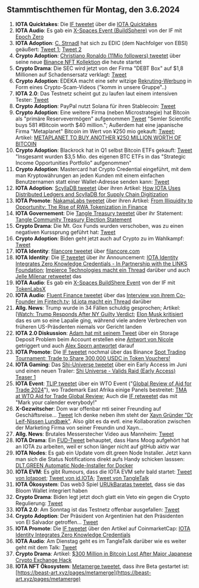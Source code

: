## Stammtischthemen für Montag, den 3.6.2024

1. **IOTA Quicktakes**: Die [IF tweetet](https://x.com/iota/status/1795017154988765234) über die [IOTA Quicktakes](https://x.com/iota/status/1795017154988765234)
2. **IOTA Audio**: Es gab ein [X-Spaces Event (BuildSphere)](https://x.com/iota/status/1795500015214891279) von der IF mit [Epoch Zero](https://x.com/Epoch_0)
3. **IOTA Adoption**: [C. Strnadl](https://x.com/archimate) hat sich zu EDIC (dem Nachfolger von EBSI) geäußert: [Tweet 1](https://x.com/archimate/status/1795717642378240079); [Tweet 2](https://x.com/archimate/status/1795720477916438865)
4. **Crypto Adoption**: [Christiano Ronaldo (11Mio followers) tweetet](https://x.com/Cristiano/status/1795727146259808704) über seine neue [Binance NFT Kollektion](https://www.binance.com/en/events/cr7-foreverzone?ref=CR7WORLDWIDE&utm_source=CR7Instagram&utm_medium=GlobalSocial&utm_campaign=CR7WORLDWIDE) die heute startet
5. **Crypto Drama**: Die SEC wird jetzt von der Firma "DEBT Box" auf $1,8 Millionen auf Schadensersatz verklagt: [Tweet](https://x.com/WatcherGuru/status/1795581303058035150)
6. **Crypto Adoption**: EDEKA macht eine sehr witzige [Rekruting-Werbung](https://x.com/bitcoiner_shop/status/1794698678130917785) in Form eines Crypto-Scam-Videos ("komm in unsere Gruppe"..)
7. **IOTA 2.0**: Das Testnetz scheint gut zu laufen laut einem intensiven Tester: [Tweet](https://x.com/Vrom14286662/status/1795504457578398173)
8. **Crypto Adoption**: PayPal nutzt Solana für ihren Stablecoin: [Tweet](https://x.com/FurkanCCTV/status/1795817226567913832)
9. **Crypto Adoption**: Eine weitere Firma (neben Microstrategie) hat Bitcoin als "primäre Reservevermögen" aufgenommen [Tweet](https://x.com/WatcherGuru/status/1795455925756588056) "Semler Scientific buys 581 #Bitcoin worth $40 million."; Außerdem hat eine japanische Firma "Metaplanet" Bitcoin im Wert von ¥250 mio gekauft: [Tweet](https://x.com/BitcoinMagazine/status/1795469811402613072); Artikel: [METAPLANET TO BUY ANOTHER ¥250 MILLION WORTH OF BITCOIN](https://bitcoinmagazine.com/business/metaplanet-to-buy-another-250-million-worth-of-bitcoin)
10. **Crypto Adoption**: Blackrock hat in Q1 selbst Bitcoin ETFs gekauft: [Tweet](https://x.com/FurkanCCTV/status/1795489152911258070) "Insgesamt wurden $3,5 Mio. des eigenen BTC ETFs in das "Strategic Income Opportunities Portfolio" aufgenommen"
11. **Crypto Adoption**: Mastercard hat Crypto Credential eingeführt, mit dem man Kryptowährungen an jeden Kunden mit einem einfachen Benutzernamen statt einer Wallet-Adresse senden kann: [Tweet](https://x.com/RadarHits/status/1795848636590391312)
12. **IOTA Adoption**: [ScyllaDB tweetet](https://x.com/ScyllaDB/status/1795881597985583235) über ihren Artikel: [How IOTA Uses Distributed Ledgers and ScyllaDB for Supply Chain Digitization](https://www.scylladb.com/2023/02/09/how-iota-uses-distributed-ledgers-and-scylladb-for-supply-chain-digitization/?utm_medium=social%20media%20-%20organic&utm_source=twitter&utm_term=b)
13. **IOTA Promote**: [NakamaLabs tweetet]() über ihren Artikel: [From Illiquidity to Opportunity: The Rise of RWA Tokenization in Finance](https://medium.com/@NakamaLabs/from-illiquidity-to-opportunity-the-rise-of-rwa-tokenization-in-finance-244c97b27dea)
14. **IOTA Governement**: Die [Tangle Treasury tweetet](https://x.com/TangleTreasury/status/1795085202168963198) über ihr Statement: [Tangle Community Treasury Election Statement](https://tangletreasury.medium.com/tangle-community-treasury-election-statement-fb4f25825129)
15. **Crypto Drama**: Die Mt. Gox Funds wurden verschoben, was zu einen negativen Kurssprung geführt hat: [Tweet](https://x.com/AutismCapital/status/1795437465274380560)
16. **Crypto Adoption**: Biden geht jetzt auch auf Crypto zu im Wahlkampf: [Tweet](https://x.com/TheRobynHD/status/1796086089943228529)
17. **IOTA Identity**: [filancore tweetet](https://x.com/FilancoreGmbH/status/1795732172231639544) über [filancore.com](https://filancore.com/)
18. **IOTA Identity**: Die [IF tweetet](https://x.com/iota/status/1795802279947248038) über ihr Announcement: [IOTA Identity Integrates Zero Knowledge Credentials - In Partnership with the LINKS Foundation](https://medium.com/@NakamaLabs/from-illiquidity-to-opportunity-the-rise-of-rwa-tokenization-in-finance-244c97b27dea); [Impierce Technologies macht ein Thread](https://x.com/ImpierceTech/status/1795814622068457817) darüber und auch [Jelle Milenar retweetet](https://x.com/JelleFm/status/1795815455850168784) das
19. **IOTA Audio**: Es gab ein [X-Spaces BuildShere Event](https://x.com/iota/status/1795515392837755042) von der IF mit [TokenLabsX](https://x.com/TokenLabsX)
20. **IOTA Audio**: [Fluent Finance tweetet](https://x.com/Fluentinfra/status/1796167677964406898) über das [Interview von ihrem Co-Founder im Fintech.tv](https://www.fintech.tv/News/Detail/8090-tokenization-of-real-world-assets); [Id.iota macht ein Thread](https://x.com/id_iota/status/1796302380704874683) darüber
21. **Allg. News**: Trump wurde in 34 Fällen schuldig gesprochen; Artikel: [[Watch: Trump Responds After NY Guilty Verdict](https://www.zerohedge.com/political/trump-jury-says-it-has-verdict); [Elon Musk kritisiert](https://x.com/elonmusk/status/1796440638617244012) das es um so eine Lapalie ging, während viele andere Verbrechen von früheren US-Präsdenten niemals vor Gericht landen
22. **IOTA 2.0 Diskussion**: [Adam hat mit seinem Tweet](https://x.com/adam_unchained/status/1795976466959638555) über ein Storage Deposit Problem beim Account erstellen eine [Antwort von Nicole](https://x.com/cheerful_nicole/status/1796119495032877351) getriggert und auch [Alex Sporn antwortet](https://x.com/alexsporn/status/1796219362002518048) darauf
23. **IOTA Promote**: Die [IF tweetet](https://x.com/iota/status/1796149563490808143) nochmal über das Binance [Spot Trading Tournament: Trade to Share 300,000 USDC in Token Vouchers!](https://www.binance.com/en/support/announcement/spot-trading-tournament-trade-to-share-300-000-usdc-in-token-vouchers-7a1e4ef8f47e4ef6a45aeb3cf8c01553?hl=en)
24. **IOTA Gaming**: Das [Shi-Universe tweetet](https://x.com/Shiuniverse/status/1796107912315560357) über ein Early Access im Juni und einen neuen Trailer: [Shi Universe - Valids Raid (Early Access) Teaser 1](https://www.youtube.com/watch?v=W2ynTNGpHgU)
25. **IOTA Event**: [TLIP tweetet](https://x.com/TLIP_io/status/1796500742582219090) über ein WTO Event ("[Global Review of Aid for Trade 2024](https://www.wto.org/english/tratop_e/devel_e/a4t_e/global_review24_e/global_review24_e.htm)"), wo Trademark East Afrika einige Panels bestreitet: [TMA at WTO Aid for Trade Global Review](https://www.trademarkafrica.com/tma-at-wto/); Auch die [IF retweetet](https://x.com/iota/status/1796510457026773466) das mit "Mark your calender everybody!"
26. **X-Gezwitscher**: Dom war offenbar mti seiner Freunding auf Geschäftsreise... [Tweet](https://x.com/DazzlePR/status/1796205176111464813) Ich denke neben ihm steht der [Xayn Gründer "Dr Leif-Nissen Lundbæk"](https://xayn.com/leif-lundbaek). Also gibt es da evtl. eine Kollaboration zwischen der Marketing Firma von seiner Freundin und Xayn...
27. **Allg. News**: Brutales Messerstecher Video aus Mannheim: [Tweet](https://x.com/duborges/status/1796527318518964686)
28. **IOTA Drama**: Ein [FUD-Tweet](https://x.com/ThatsNotMyCode/status/1796602464046809486) behauptet, dass Hans Moog aufgehört hat an IOTA zu arbeiten, weil er schon länger nicht auf gitHub aktiv war
29. **IOTA Nodes**: Es gab ein Update vom dlt.green Node Installer. Jetzt kann man sich die Status Notifications direkt aufs Handy schicken lasssen: [DLT.GREEN Automatic Node-Installer for Docker](https://github.com/dlt-green/node-installer-docker)
30. **IOTA EVM**: Es gibt Rumours, dass die IOTA EVM sehr bald startet: [Tweet von Iotapoet](https://x.com/IotaPoet/status/1796586402450387098); [Tweet von id.IOTA](https://x.com/id_iota/status/1796584907550196095); [Tweet von TangleTalk](https://x.com/tangle_talk/status/1796591513297879049)
31. **IOTA Ökosystem**: Das web3 Spiel [URUkBaratas tweetet](https://x.com/UrukBartas/status/1796593713801785658), dass sie das Bloom Wallet integriert haben
32. **Crypto Drama**: Biden legt jetzt doch glatt ein Veto ein gegen die Crypto Regulierung: [Tweet](https://x.com/WatcherGuru/status/1796677574086578329)
33. **IOTA 2.0**: Am Sonntag ist das Testnetz offenbar ausgefallen: [Tweet](https://x.com/IOTA_TCG/status/1797207454696013943)
34. **Crypto Adoption**: Der Präsident von Argentinien hat den Präsidenten von El Salvador getroffen... [Tweet](https://x.com/BitcoinMagazine/status/1796968213479039033)
35. **IOTA Promote**: Die [IF tweetet](https://x.com/iota/status/1796844139310420003) über den Artikel auf CoinmarketCap: [IOTA Identity Integrates Zero Knowledge Credentials](https://coinmarketcap.com/community/articles/665724b1d21a744d5c4eb0f8/)
36. **IOTA Audio**: Am Dienstag geht es im TangleTalk darüber wie es weiter geht mit dem Talk: [Tweet](https://x.com/tangle_talk/status/1797202996641583388)
37. **Crypto Drama**: Artikel: [$300 Million in Bitcoin Lost After Major Japanese Crypto Exchange Hack](https://u.today/300-million-in-bitcoin-lost-after-major-japanese-crypto-exchange-hack)
38. **IOTA NFT Ökosystem**: [Metamerge tweetet](https://x.com/tanglebeasts/status/1796206437657424023), dass ihre Beta gestartet ist: [https://beast-art.xyz/pages/metamerge](https://beast-art.xyz/pages/metamerge)
